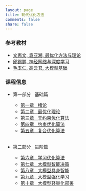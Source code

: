 ```yaml
---
layout: page
title: 现代优化方法
comments: false
share: false
---
```




### 参考教材

* <a href="http://faculty.bicmr.pku.edu.cn/~wenzw/optbook.html" class="textlink" target="_blank"> 文再文, 袁亚湘, 最优化方法与理论</a><br>
* <a href="https://nndl.github.io/" class="textlink" target="_blank"> 邱锡鹏, 神经网络与深度学习 </a><br>
* <a href="https://github.com/ZJU-LLMs/Foundations-of-LLMs" class="textlink" target="_blank"> 毛玉仁, 高云君, 大模型基础 </a><br>


### 课程信息 

- 第一部分 &nbsp;  基础篇<br>
  -  <a href="../OPT/绪论.pdf" class="textlink" target="_blank">  第一章 &nbsp;  绪论<br>
  -  <a href="../OPT/最优化理论.pdf" class="textlink" target="_blank">  第二章 &nbsp;  最优化理论<br>
  -  <a href="../OPT/无约束优化算法.pdf" class="textlink" target="_blank">  第三章 &nbsp;  无约束优化算法<br>
  -  <a href="../OPT/约束优化算法.pdf" class="textlink" target="_blank">  第四章 &nbsp;  约束优化算法<br>
  -  <a href="../OPT/复合优化算法.pdf" class="textlink" target="_blank">  第五章 &nbsp;  复合优化算法<br><br>


- 第二部分 &nbsp;  进阶篇<br>
  - 第六章 &nbsp;  学习优化算法 <br>
  - 第七章 &nbsp;  大模型智能决策 <br>
  - 第八章 &nbsp;  大模型具身智能 <br>
  - 第九章 &nbsp;  大模型强化学习 <br>
  - 第十章 &nbsp;  大模型轻量化部署 <br>


